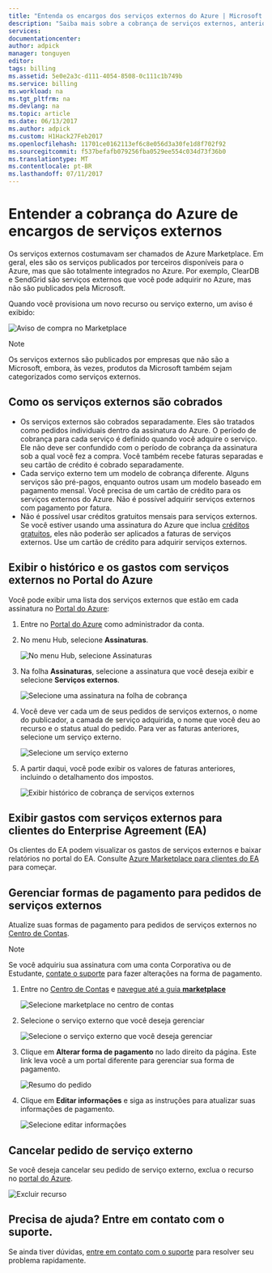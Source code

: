 ```yaml
---
title: "Entenda os encargos dos serviços externos do Azure | Microsoft Docs"
description: "Saiba mais sobre a cobrança de serviços externos, anteriormente conhecidos como Marketplace, no Azure."
services: 
documentationcenter: 
author: adpick
manager: tonguyen
editor: 
tags: billing
ms.assetid: 5e0e2a3c-d111-4054-8508-0c111c1b749b
ms.service: billing
ms.workload: na
ms.tgt_pltfrm: na
ms.devlang: na
ms.topic: article
ms.date: 06/13/2017
ms.author: adpick
ms.custom: H1Hack27Feb2017
ms.openlocfilehash: 11701ce0162113ef6c8e056d3a30fe1d8f702f92
ms.sourcegitcommit: f537befafb079256fba0529ee554c034d73f36b0
ms.translationtype: MT
ms.contentlocale: pt-BR
ms.lasthandoff: 07/11/2017
---
```

# <a name="understand-your-azure-billing-for-external-service-charges"></a>Entender a cobrança do Azure de encargos de serviços externos
Os serviços externos costumavam ser chamados de Azure Marketplace. Em geral, eles são os serviços publicados por terceiros disponíveis para o Azure, mas que são totalmente integrados no Azure. Por exemplo, ClearDB e SendGrid são serviços externos que você pode adquirir no Azure, mas não são publicados pela Microsoft.

Quando você provisiona um novo recurso ou serviço externo, um aviso é exibido:

![Aviso de compra no Marketplace](./media/billing-understand-your-azure-marketplace-charges/marketplace-warning.PNG)

> [!NOTE]
> Os serviços externos são publicados por empresas que não são a Microsoft, embora, às vezes, produtos da Microsoft também sejam categorizados como serviços externos.
> 
> 

## <a name="how-external-services-are-billed"></a>Como os serviços externos são cobrados
- Os serviços externos são cobrados separadamente. Eles são tratados como pedidos individuais dentro da assinatura do Azure. O período de cobrança para cada serviço é definido quando você adquire o serviço. Ele não deve ser confundido com o período de cobrança da assinatura sob a qual você fez a compra. Você também recebe faturas separadas e seu cartão de crédito é cobrado separadamente.
- Cada serviço externo tem um modelo de cobrança diferente. Alguns serviços são pré-pagos, enquanto outros usam um modelo baseado em pagamento mensal. Você precisa de um cartão de crédito para os serviços externos do Azure. Não é possível adquirir serviços externos com pagamento por fatura.
- Não é possível usar créditos gratuitos mensais para serviços externos. Se você estiver usando uma assinatura do Azure que inclua [créditos gratuitos](https://azure.microsoft.com/pricing/spending-limits/), eles não poderão ser aplicados a faturas de serviços externos. Use um cartão de crédito para adquirir serviços externos.


## <a name="view-external-service-spending-and-history-in-the-azure-portal"></a>Exibir o histórico e os gastos com serviços externos no Portal do Azure
Você pode exibir uma lista dos serviços externos que estão em cada assinatura no [Portal do Azure](https://portal.azure.com/): 

1. Entre no [Portal do Azure](https://portal.azure.com/) como administrador da conta.
2. No menu Hub, selecione **Assinaturas**.
   
    ![No menu Hub, selecione Assinaturas](./media/billing-understand-your-azure-marketplace-charges/sub-button.png) 
3. Na folha **Assinaturas**, selecione a assinatura que você deseja exibir e selecione **Serviços externos**.
   
    ![Selecione uma assinatura na folha de cobrança](./media/billing-understand-your-azure-marketplace-charges/select-sub-external-services.png)
4. Você deve ver cada um de seus pedidos de serviços externos, o nome do publicador, a camada de serviço adquirida, o nome que você deu ao recurso e o status atual do pedido. Para ver as faturas anteriores, selecione um serviço externo.
   
    ![Selecione um serviço externo](./media/billing-understand-your-azure-marketplace-charges/external-service-blade2.png)
5. A partir daqui, você pode exibir os valores de faturas anteriores, incluindo o detalhamento dos impostos.
   
    ![Exibir histórico de cobrança de serviços externos](./media/billing-understand-your-azure-marketplace-charges/billing-overview-blade.png)

## <a name="view-external-service-spending-for-enterprise-agreement-ea-customers"></a>Exibir gastos com serviços externos para clientes do Enterprise Agreement (EA)
Os clientes do EA podem visualizar os gastos de serviços externos e baixar relatórios no portal do EA. Consulte [Azure Marketplace para clientes do EA](https://ea.azure.com/helpdocs/azureMarketplace) para começar.

## <a name="manage-payment-methods-for-external-service-orders"></a>Gerenciar formas de pagamento para pedidos de serviços externos
Atualize suas formas de pagamento para pedidos de serviços externos no [Centro de Contas](https://account.windowsazure.com/).

> [!NOTE]
> Se você adquiriu sua assinatura com uma conta Corporativa ou de Estudante, [contate o suporte](https://portal.azure.com/?#blade/Microsoft_Azure_Support/HelpAndSupportBlade) para fazer alterações na forma de pagamento.
> 
> 

1. Entre no [Centro de Contas](https://account.windowsazure.com/) e [navegue até a guia **marketplace**](https://account.windowsazure.com/Store)
   
    ![Selecione marketplace no centro de contas](./media/billing-understand-your-azure-marketplace-charges/select-marketplace.png)
2. Selecione o serviço externo que você deseja gerenciar
   
    ![Selecione o serviço externo que você deseja gerenciar](./media/billing-understand-your-azure-marketplace-charges/select-ext-service.png)
3. Clique em **Alterar forma de pagamento** no lado direito da página. Este link leva você a um portal diferente para gerenciar sua forma de pagamento.
   
    ![Resumo do pedido](./media/billing-understand-your-azure-marketplace-charges/change-payment.PNG)
4. Clique em **Editar informações** e siga as instruções para atualizar suas informações de pagamento.
   
    ![Selecione editar informações](./media/billing-understand-your-azure-marketplace-charges/edit-info.png)

## <a name="cancel-an-external-service-order"></a>Cancelar pedido de serviço externo
Se você deseja cancelar seu pedido de serviço externo, exclua o recurso no [portal do Azure](https://portal.azure.com).

![Excluir recurso](./media/billing-understand-your-azure-marketplace-charges/deleteMarketplaceOrder.PNG)

## <a name="need-help-contact-support"></a>Precisa de ajuda? Entre em contato com o suporte.
Se ainda tiver dúvidas, [entre em contato com o suporte](https://portal.azure.com/?#blade/Microsoft_Azure_Support/HelpAndSupportBlade) para resolver seu problema rapidamente.

